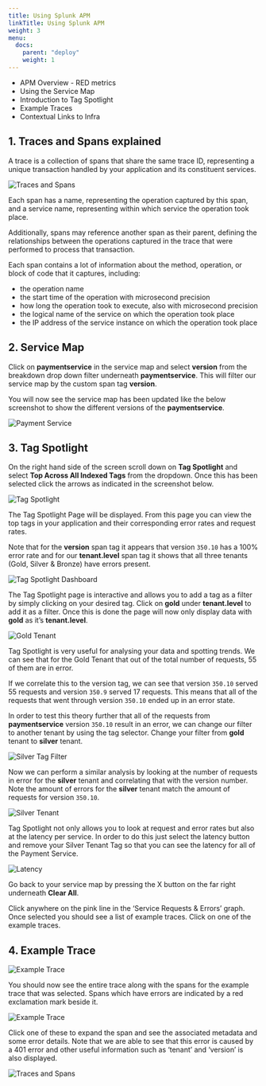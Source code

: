 ```yaml
---
title: Using Splunk APM
linkTitle: Using Splunk APM
weight: 3
menu:
  docs:
    parent: "deploy"
    weight: 1
---
```


* APM Overview - RED metrics
* Using the Service Map
* Introduction to Tag Spotlight
* Example Traces
* Contextual Links to Infra

## 1. Traces and Spans explained

A trace is a collection of spans that share the same trace ID, representing a unique transaction handled by your application and its constituent services.

![Traces and Spans](../../images/trace-spans.png)

Each span has a name, representing the operation captured by this span, and a service name, representing within which service the operation took place.

Additionally, spans may reference another span as their parent, defining the relationships between the operations captured in the trace that were performed to process that transaction.

Each span contains a lot of information about the method, operation, or block of code that it captures, including:

* the operation name
* the start time of the operation with microsecond precision
* how long the operation took to execute, also with microsecond precision
* the logical name of the service on which the operation took place
* the IP address of the service instance on which the operation took place

## 2. Service Map

Click on **paymentservice** in the service map and select **version** from the breakdown drop down filter underneath **paymentservice**. This will filter our service map by the custom span tag **version**.

You will now see the service map has been updated like the below screenshot to show the different versions of the **paymentservice**.

![Payment Service](../../images/paymentservice.png)

## 3. Tag Spotlight

On the right hand side of the screen scroll down on **Tag Spotlight** and select **Top Across All Indexed Tags** from the dropdown. Once this has been selected click the arrows as indicated in the screenshot below.

![Tag Spotlight](../../images/tag-spotlight.png)

The Tag Spotlight Page will be displayed. From this page you can view the top tags in your application and their corresponding error rates and request rates.

Note that for the **version** span tag it appears that version `350.10` has a 100% error rate and for our **tenant.level** span tag it shows that all three tenants (Gold, Silver & Bronze) have errors present.

![Tag Spotlight Dashboard](../../images/tag-spotlight-dashboard.png)

The Tag Spotlight page is interactive and allows you to add a tag as a filter by simply clicking on your desired tag. Click on **gold** under **tenant.level** to add it as a filter. Once this is done the page will now only display data with **gold** as it’s **tenant.level**.

![Gold Tenant](../../images/gold-tenant.png)

Tag Spotlight is very useful for analysing your data and spotting trends. We can see that for the Gold Tenant that out of the total number of requests, 55 of them are in error.

If we correlate this to the version tag, we can see that version `350.10` served 55 requests and version `350.9` served 17 requests. This means that all of the requests that went through version `350.10` ended up in an error state.

In order to test this theory further that all of the requests from **paymentservice** version `350.10` result in an error, we can change our filter to another tenant by using the tag selector. Change your filter from **gold** tenant to **silver** tenant.

![Silver Tag Filter](../../images/silver-tag-filter.png)

Now we can perform a similar analysis by looking at the number of requests in error for the **silver** tenant and correlating that with the version number. Note the amount of errors for the **silver** tenant match the amount of requests for version `350.10`.  

![Silver Tenant](../../images/silver-tenant.png)

Tag Spotlight not only allows you to look at request and error rates but also at the latency per service. In order to do this just select the latency button and remove your Silver Tenant Tag so that you can see the latency for all of the Payment Service.

![Latency](../../images/latency.png)

Go back to your service map by pressing the X button on the far right underneath **Clear All**.

Click anywhere on the pink line in the ‘Service Requests & Errors’ graph. Once selected you should see a list of example traces. Click on one of the example traces.

## 4. Example Trace

![Example Trace](../../images/example-trace.png)

You should now see the entire trace along with the spans for the example trace that was selected. Spans which have errors are indicated by a red exclamation mark beside it.

![Example Trace](../../images/trace-span.png)

 Click one of these to expand the span and see the associated metadata and some error details. Note that we are able to see that this error is caused by a 401 error and other useful information such as ‘tenant’ and ‘version’ is also displayed.

![Traces and Spans](../../images/trace-metadata.png)
